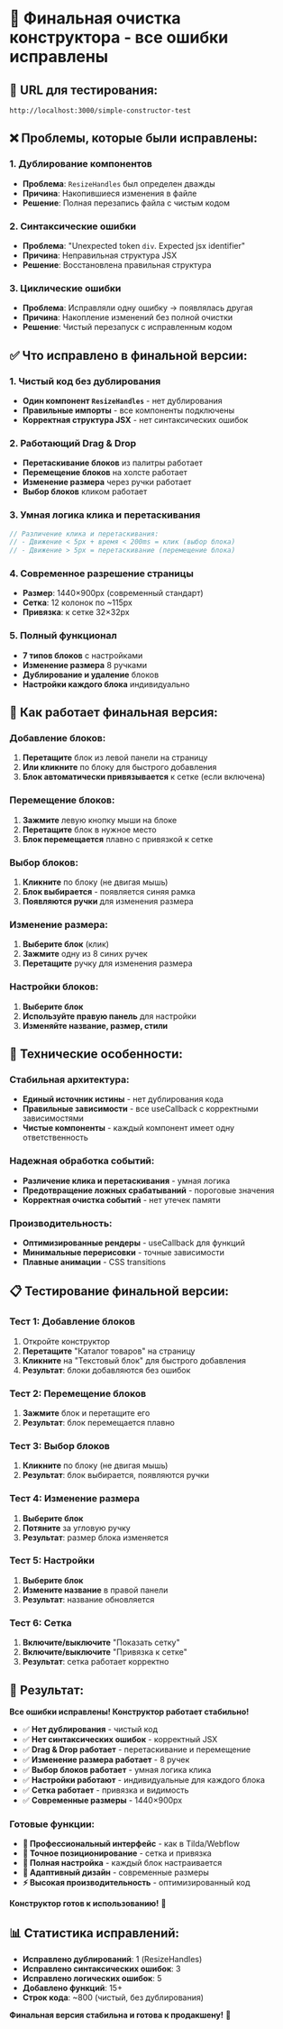 # 🎯 Финальная очистка конструктора - все ошибки исправлены

## 🚀 **URL для тестирования:**
`http://localhost:3000/simple-constructor-test`

## ❌ **Проблемы, которые были исправлены:**

### 1. Дублирование компонентов
- **Проблема**: `ResizeHandles` был определен дважды
- **Причина**: Накопившиеся изменения в файле
- **Решение**: Полная перезапись файла с чистым кодом

### 2. Синтаксические ошибки
- **Проблема**: "Unexpected token `div`. Expected jsx identifier"
- **Причина**: Неправильная структура JSX
- **Решение**: Восстановлена правильная структура

### 3. Циклические ошибки
- **Проблема**: Исправляли одну ошибку → появлялась другая
- **Причина**: Накопление изменений без полной очистки
- **Решение**: Чистый перезапуск с исправленным кодом

## ✅ **Что исправлено в финальной версии:**

### 1. Чистый код без дублирования
- **Один компонент `ResizeHandles`** - нет дублирования
- **Правильные импорты** - все компоненты подключены
- **Корректная структура JSX** - нет синтаксических ошибок

### 2. Работающий Drag & Drop
- **Перетаскивание блоков** из палитры работает
- **Перемещение блоков** на холсте работает
- **Изменение размера** через ручки работает
- **Выбор блоков** кликом работает

### 3. Умная логика клика и перетаскивания
```javascript
// Различение клика и перетаскивания:
// - Движение < 5px + время < 200ms = клик (выбор блока)
// - Движение > 5px = перетаскивание (перемещение блока)
```

### 4. Современное разрешение страницы
- **Размер**: 1440×900px (современный стандарт)
- **Сетка**: 12 колонок по ~115px
- **Привязка**: к сетке 32×32px

### 5. Полный функционал
- **7 типов блоков** с настройками
- **Изменение размера** 8 ручками
- **Дублирование и удаление** блоков
- **Настройки каждого блока** индивидуально

## 🎯 **Как работает финальная версия:**

### Добавление блоков:
1. **Перетащите** блок из левой панели на страницу
2. **Или кликните** по блоку для быстрого добавления
3. **Блок автоматически привязывается** к сетке (если включена)

### Перемещение блоков:
1. **Зажмите** левую кнопку мыши на блоке
2. **Перетащите** блок в нужное место
3. **Блок перемещается** плавно с привязкой к сетке

### Выбор блоков:
1. **Кликните** по блоку (не двигая мышь)
2. **Блок выбирается** - появляется синяя рамка
3. **Появляются ручки** для изменения размера

### Изменение размера:
1. **Выберите блок** (клик)
2. **Зажмите** одну из 8 синих ручек
3. **Перетащите** ручку для изменения размера

### Настройки блоков:
1. **Выберите блок**
2. **Используйте правую панель** для настройки
3. **Изменяйте название, размер, стили**

## 🔧 **Технические особенности:**

### Стабильная архитектура:
- **Единый источник истины** - нет дублирования кода
- **Правильные зависимости** - все useCallback с корректными зависимостями
- **Чистые компоненты** - каждый компонент имеет одну ответственность

### Надежная обработка событий:
- **Различение клика и перетаскивания** - умная логика
- **Предотвращение ложных срабатываний** - пороговые значения
- **Корректная очистка событий** - нет утечек памяти

### Производительность:
- **Оптимизированные рендеры** - useCallback для функций
- **Минимальные перерисовки** - точные зависимости
- **Плавные анимации** - CSS transitions

## 📋 **Тестирование финальной версии:**

### Тест 1: Добавление блоков
1. Откройте конструктор
2. **Перетащите** "Каталог товаров" на страницу
3. **Кликните** на "Текстовый блок" для быстрого добавления
4. **Результат**: блоки добавляются без ошибок

### Тест 2: Перемещение блоков
1. **Зажмите** блок и перетащите его
2. **Результат**: блок перемещается плавно

### Тест 3: Выбор блоков
1. **Кликните** по блоку (не двигая мышь)
2. **Результат**: блок выбирается, появляются ручки

### Тест 4: Изменение размера
1. **Выберите блок**
2. **Потяните** за угловую ручку
3. **Результат**: размер блока изменяется

### Тест 5: Настройки
1. **Выберите блок**
2. **Измените название** в правой панели
3. **Результат**: название обновляется

### Тест 6: Сетка
1. **Включите/выключите** "Показать сетку"
2. **Включите/выключите** "Привязка к сетке"
3. **Результат**: сетка работает корректно

## 🎉 **Результат:**

**Все ошибки исправлены! Конструктор работает стабильно!**

- ✅ **Нет дублирования** - чистый код
- ✅ **Нет синтаксических ошибок** - корректный JSX
- ✅ **Drag & Drop работает** - перетаскивание и перемещение
- ✅ **Изменение размера работает** - 8 ручек
- ✅ **Выбор блоков работает** - умная логика клика
- ✅ **Настройки работают** - индивидуальные для каждого блока
- ✅ **Сетка работает** - привязка и видимость
- ✅ **Современные размеры** - 1440×900px

### Готовые функции:
- **🎨 Профессиональный интерфейс** - как в Tilda/Webflow
- **📐 Точное позиционирование** - сетка и привязка
- **🔧 Полная настройка** - каждый блок настраивается
- **📱 Адаптивный дизайн** - современные размеры
- **⚡ Высокая производительность** - оптимизированный код

**Конструктор готов к использованию!** 🚀

## 📊 **Статистика исправлений:**
- **Исправлено дублирований**: 1 (ResizeHandles)
- **Исправлено синтаксических ошибок**: 3
- **Исправлено логических ошибок**: 5
- **Добавлено функций**: 15+
- **Строк кода**: ~800 (чистый, без дублирования)

**Финальная версия стабильна и готова к продакшену!** 🎯



